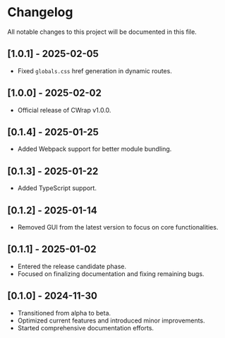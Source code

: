 # Changelog

All notable changes to this project will be documented in this file.

## [1.0.1] - 2025-02-05

- Fixed `globals.css` href generation in dynamic routes.

## [1.0.0] - 2025-02-02

- Official release of CWrap v1.0.0.

## [0.1.4] - 2025-01-25

- Added Webpack support for better module bundling.

## [0.1.3] - 2025-01-22

- Added TypeScript support.

## [0.1.2] - 2025-01-14

- Removed GUI from the latest version to focus on core functionalities.

## [0.1.1] - 2025-01-02

- Entered the release candidate phase.
- Focused on finalizing documentation and fixing remaining bugs.

## [0.1.0] - 2024-11-30

- Transitioned from alpha to beta.
- Optimized current features and introduced minor improvements.
- Started comprehensive documentation efforts.
